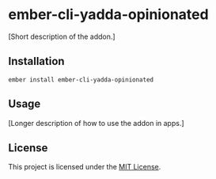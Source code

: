 ember-cli-yadda-opinionated
==============================================================================

[Short description of the addon.]

Installation
------------------------------------------------------------------------------

```
ember install ember-cli-yadda-opinionated
```


Usage
------------------------------------------------------------------------------

[Longer description of how to use the addon in apps.]


License
------------------------------------------------------------------------------

This project is licensed under the [MIT License](LICENSE.md).
